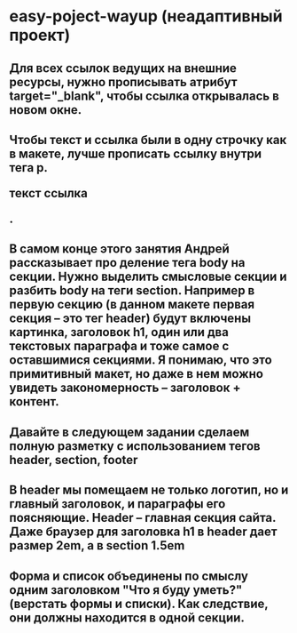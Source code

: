 # easy-poject-wayup (неадаптивный проект)
## Для всех ссылок ведущих на внешние ресурсы, нужно прописывать атрибут target="_blank", чтобы ссылка открывалась в новом окне.

## Чтобы текст и ссылка были в одну строчку как в макете, лучше прописать ссылку внутри тега p. <p> текст <a> ссылка </a> </p>.

## В самом конце этого занятия Андрей рассказывает про деление тега body на секции. Нужно выделить смысловые секции и разбить body на теги section. Например в первую секцию (в данном макете первая секция – это тег header) будут включены картинка, заголовок h1, один или два текстовых параграфа и тоже самое с оставшимися секциями. Я понимаю, что это примитивный макет, но даже в нем можно увидеть закономерность – заголовок + контент.

## Давайте в следующем задании сделаем полную разметку с использованием тегов header, section, footer

## В header мы помещаем не только логотип, но и главный заголовок, и параграфы его поясняющие. Header – главная секция сайта. Даже браузер для заголовка h1 в header дает размер 2em, а в section 1.5em

## Форма и список объединены по смыслу одним заголовком "Что я буду уметь?" (верстать формы и списки). Как следствие, они должны находится в одной секции.
